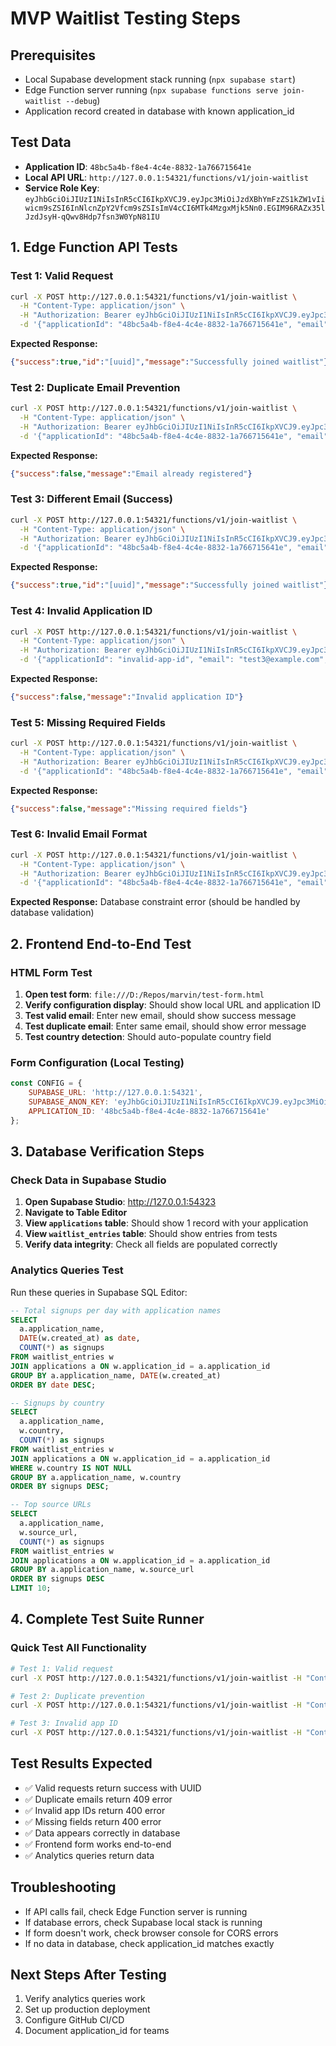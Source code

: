 # MVP Waitlist Testing Steps

## Prerequisites
- Local Supabase development stack running (`npx supabase start`)
- Edge Function server running (`npx supabase functions serve join-waitlist --debug`)
- Application record created in database with known application_id

## Test Data
- **Application ID**: `48bc5a4b-f8e4-4c4e-8832-1a766715641e`
- **Local API URL**: `http://127.0.0.1:54321/functions/v1/join-waitlist`
- **Service Role Key**: `eyJhbGciOiJIUzI1NiIsInR5cCI6IkpXVCJ9.eyJpc3MiOiJzdXBhYmFzZS1kZW1vIiwicm9sZSI6InNlcnZpY2Vfcm9sZSIsImV4cCI6MTk4MzgxMjk5Nn0.EGIM96RAZx35lJzdJsyH-qQwv8Hdp7fsn3W0YpN81IU`

## 1. Edge Function API Tests

### Test 1: Valid Request
```bash
curl -X POST http://127.0.0.1:54321/functions/v1/join-waitlist \
  -H "Content-Type: application/json" \
  -H "Authorization: Bearer eyJhbGciOiJIUzI1NiIsInR5cCI6IkpXVCJ9.eyJpc3MiOiJzdXBhYmFzZS1kZW1vIiwicm9sZSI6InNlcnZpY2Vfcm9sZSIsImV4cCI6MTk4MzgxMjk5Nn0.EGIM96RAZx35lJzdJsyH-qQwv8Hdp7fsn3W0YpN81IU" \
  -d '{"applicationId": "48bc5a4b-f8e4-4c4e-8832-1a766715641e", "email": "test@example.com", "sourceUrl": "http://localhost:3000", "country": "US"}'
```

**Expected Response:**
```json
{"success":true,"id":"[uuid]","message":"Successfully joined waitlist"}
```

### Test 2: Duplicate Email Prevention
```bash
curl -X POST http://127.0.0.1:54321/functions/v1/join-waitlist \
  -H "Content-Type: application/json" \
  -H "Authorization: Bearer eyJhbGciOiJIUzI1NiIsInR5cCI6IkpXVCJ9.eyJpc3MiOiJzdXBhYmFzZS1kZW1vIiwicm9sZSI6InNlcnZpY2Vfcm9sZSIsImV4cCI6MTk4MzgxMjk5Nn0.EGIM96RAZx35lJzdJsyH-qQwv8Hdp7fsn3W0YpN81IU" \
  -d '{"applicationId": "48bc5a4b-f8e4-4c4e-8832-1a766715641e", "email": "test@example.com", "sourceUrl": "http://localhost:3000", "country": "US"}'
```

**Expected Response:**
```json
{"success":false,"message":"Email already registered"}
```

### Test 3: Different Email (Success)
```bash
curl -X POST http://127.0.0.1:54321/functions/v1/join-waitlist \
  -H "Content-Type: application/json" \
  -H "Authorization: Bearer eyJhbGciOiJIUzI1NiIsInR5cCI6IkpXVCJ9.eyJpc3MiOiJzdXBhYmFzZS1kZW1vIiwicm9sZSI6InNlcnZpY2Vfcm9sZSIsImV4cCI6MTk4MzgxMjk5Nn0.EGIM96RAZx35lJzdJsyH-qQwv8Hdp7fsn3W0YpN81IU" \
  -d '{"applicationId": "48bc5a4b-f8e4-4c4e-8832-1a766715641e", "email": "user2@example.com", "sourceUrl": "http://localhost:3000/signup", "country": "CA"}'
```

**Expected Response:**
```json
{"success":true,"id":"[uuid]","message":"Successfully joined waitlist"}
```

### Test 4: Invalid Application ID
```bash
curl -X POST http://127.0.0.1:54321/functions/v1/join-waitlist \
  -H "Content-Type: application/json" \
  -H "Authorization: Bearer eyJhbGciOiJIUzI1NiIsInR5cCI6IkpXVCJ9.eyJpc3MiOiJzdXBhYmFzZS1kZW1vIiwicm9sZSI6InNlcnZpY2Vfcm9sZSIsImV4cCI6MTk4MzgxMjk5Nn0.EGIM96RAZx35lJzdJsyH-qQwv8Hdp7fsn3W0YpN81IU" \
  -d '{"applicationId": "invalid-app-id", "email": "test3@example.com", "sourceUrl": "http://localhost:3000", "country": "US"}'
```

**Expected Response:**
```json
{"success":false,"message":"Invalid application ID"}
```

### Test 5: Missing Required Fields
```bash
curl -X POST http://127.0.0.1:54321/functions/v1/join-waitlist \
  -H "Content-Type: application/json" \
  -H "Authorization: Bearer eyJhbGciOiJIUzI1NiIsInR5cCI6IkpXVCJ9.eyJpc3MiOiJzdXBhYmFzZS1kZW1vIiwicm9sZSI6InNlcnZpY2Vfcm9sZSIsImV4cCI6MTk4MzgxMjk5Nn0.EGIM96RAZx35lJzdJsyH-qQwv8Hdp7fsn3W0YpN81IU" \
  -d '{"applicationId": "48bc5a4b-f8e4-4c4e-8832-1a766715641e", "email": ""}'
```

**Expected Response:**
```json
{"success":false,"message":"Missing required fields"}
```

### Test 6: Invalid Email Format
```bash
curl -X POST http://127.0.0.1:54321/functions/v1/join-waitlist \
  -H "Content-Type: application/json" \
  -H "Authorization: Bearer eyJhbGciOiJIUzI1NiIsInR5cCI6IkpXVCJ9.eyJpc3MiOiJzdXBhYmFzZS1kZW1vIiwicm9sZSI6InNlcnZpY2Vfcm9sZSIsImV4cCI6MTk4MzgxMjk5Nn0.EGIM96RAZx35lJzdJsyH-qQwv8Hdp7fsn3W0YpN81IU" \
  -d '{"applicationId": "48bc5a4b-f8e4-4c4e-8832-1a766715641e", "email": "invalid-email", "sourceUrl": "http://localhost:3000", "country": "US"}'
```

**Expected Response:**
Database constraint error (should be handled by database validation)

## 2. Frontend End-to-End Test

### HTML Form Test
1. **Open test form**: `file:///D:/Repos/marvin/test-form.html`
2. **Verify configuration display**: Should show local URL and application ID
3. **Test valid email**: Enter new email, should show success message
4. **Test duplicate email**: Enter same email, should show error message
5. **Test country detection**: Should auto-populate country field

### Form Configuration (Local Testing)
```javascript
const CONFIG = {
    SUPABASE_URL: 'http://127.0.0.1:54321',
    SUPABASE_ANON_KEY: 'eyJhbGciOiJIUzI1NiIsInR5cCI6IkpXVCJ9.eyJpc3MiOiJzdXBhYmFzZS1kZW1vIiwicm9sZSI6ImFub24iLCJleHAiOjE5ODM4MTI5OTZ9.CRXP1A7WOeoJeXxjNni43kdQwgnWNReilDMblYTn_I0',
    APPLICATION_ID: '48bc5a4b-f8e4-4c4e-8832-1a766715641e'
};
```

## 3. Database Verification Steps

### Check Data in Supabase Studio
1. **Open Supabase Studio**: http://127.0.0.1:54323
2. **Navigate to Table Editor**
3. **View `applications` table**: Should show 1 record with your application
4. **View `waitlist_entries` table**: Should show entries from tests
5. **Verify data integrity**: Check all fields are populated correctly

### Analytics Queries Test
Run these queries in Supabase SQL Editor:

```sql
-- Total signups per day with application names
SELECT 
  a.application_name,
  DATE(w.created_at) as date,
  COUNT(*) as signups
FROM waitlist_entries w
JOIN applications a ON w.application_id = a.application_id
GROUP BY a.application_name, DATE(w.created_at)
ORDER BY date DESC;
```

```sql
-- Signups by country
SELECT 
  a.application_name,
  w.country,
  COUNT(*) as signups
FROM waitlist_entries w
JOIN applications a ON w.application_id = a.application_id
WHERE w.country IS NOT NULL
GROUP BY a.application_name, w.country
ORDER BY signups DESC;
```

```sql
-- Top source URLs
SELECT 
  a.application_name,
  w.source_url,
  COUNT(*) as signups
FROM waitlist_entries w
JOIN applications a ON w.application_id = a.application_id
GROUP BY a.application_name, w.source_url
ORDER BY signups DESC
LIMIT 10;
```

## 4. Complete Test Suite Runner

### Quick Test All Functionality
```bash
# Test 1: Valid request
curl -X POST http://127.0.0.1:54321/functions/v1/join-waitlist -H "Content-Type: application/json" -H "Authorization: Bearer eyJhbGciOiJIUzI1NiIsInR5cCI6IkpXVCJ9.eyJpc3MiOiJzdXBhYmFzZS1kZW1vIiwicm9sZSI6InNlcnZpY2Vfcm9sZSIsImV4cCI6MTk4MzgxMjk5Nn0.EGIM96RAZx35lJzdJsyH-qQwv8Hdp7fsn3W0YpN81IU" -d '{"applicationId": "48bc5a4b-f8e4-4c4e-8832-1a766715641e", "email": "quicktest@example.com", "sourceUrl": "http://localhost:3000", "country": "US"}'

# Test 2: Duplicate prevention
curl -X POST http://127.0.0.1:54321/functions/v1/join-waitlist -H "Content-Type: application/json" -H "Authorization: Bearer eyJhbGciOiJIUzI1NiIsInR5cCI6IkpXVCJ9.eyJpc3MiOiJzdXBhYmFzZS1kZW1vIiwicm9sZSI6InNlcnZpY2Vfcm9sZSIsImV4cCI6MTk4MzgxMjk5Nn0.EGIM96RAZx35lJzdJsyH-qQwv8Hdp7fsn3W0YpN81IU" -d '{"applicationId": "48bc5a4b-f8e4-4c4e-8832-1a766715641e", "email": "quicktest@example.com", "sourceUrl": "http://localhost:3000", "country": "US"}'

# Test 3: Invalid app ID
curl -X POST http://127.0.0.1:54321/functions/v1/join-waitlist -H "Content-Type: application/json" -H "Authorization: Bearer eyJhbGciOiJIUzI1NiIsInR5cCI6IkpXVCJ9.eyJpc3MiOiJzdXBhYmFzZS1kZW1vIiwicm9sZSI6InNlcnZpY2Vfcm9sZSIsImV4cCI6MTk4MzgxMjk5Nn0.EGIM96RAZx35lJzdJsyH-qQwv8Hdp7fsn3W0YpN81IU" -d '{"applicationId": "invalid-id", "email": "test@example.com", "sourceUrl": "http://localhost:3000", "country": "US"}'
```

## Test Results Expected
- ✅ Valid requests return success with UUID
- ✅ Duplicate emails return 409 error
- ✅ Invalid app IDs return 400 error  
- ✅ Missing fields return 400 error
- ✅ Data appears correctly in database
- ✅ Frontend form works end-to-end
- ✅ Analytics queries return data

## Troubleshooting
- If API calls fail, check Edge Function server is running
- If database errors, check Supabase local stack is running
- If form doesn't work, check browser console for CORS errors
- If no data in database, check application_id matches exactly

## Next Steps After Testing
1. Verify analytics queries work
2. Set up production deployment
3. Configure GitHub CI/CD
4. Document application_id for teams